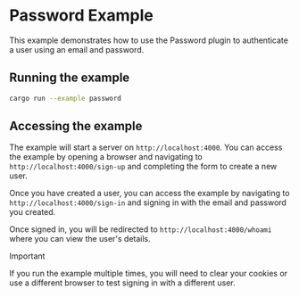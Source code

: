 # Password Example

This example demonstrates how to use the Password plugin to authenticate a user using an email and password.

## Running the example

```bash
cargo run --example password
```

## Accessing the example

The example will start a server on `http://localhost:4000`. You can access the example by opening a browser and navigating to `http://localhost:4000/sign-up` and completing the form to create a new user.

Once you have created a user, you can access the example by navigating to `http://localhost:4000/sign-in` and signing in with the email and password you created.

Once signed in, you will be redirected to `http://localhost:4000/whoami` where you can view the user's details.

> [!IMPORTANT]  
> If you run the example multiple times, you will need to clear your cookies or use a different browser to test signing in with a different user.
